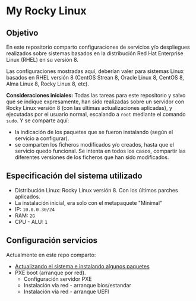 # My Rocky Linux

## Objetivo

En este repositorio comparto configuraciones de servicios y/o despliegues realizados sobre sistemas basados en la distribución Red Hat Enterprise Linux (RHEL) en su versión 8.

Las configuraciones mostradas aquí, deberían valer para sistemas Linux basados en RHEL versión 8 (CentOS Strean 8, Oracle Linux 8, CentOS 8, Alma Linux 8, Rocky Linux 8, etc).

**Consideraciones iniciales:** Todas las tareas para este repositorio y salvo que se indique expresamente, han sido realizadas sobre un servidor con Rocky Linux versión 8 (con las últimas actualizaciones aplicadas), y ejecutadas por el usuario normal, escalando a `root` mediante el comando `sudo`. Y se comparte aquí:

- la indicación de los paquetes que se fueron instalando (según el servicio a configurar). 
- se comparten los ficheros modificados y/o creados, hasta que el servicio quedo funcional. Se intenta en todos los casos, compartir las diferentes versiones de los ficheros que han sido modificados.

## Especificación del sistema utilizado

- Distribución Linux: Rocky Linux versión 8. Con los últimos parches aplicados.
- La instalación inicial, era solo con el metapaquete "Minimal"
- IP: `10.0.0.30/24`
- RAM: `2G`
- CPU - ALU: `1`

## Configuración servicios

Actualmente en este repo comparto:

- [Actualizando el sistema e instalando algunos paquetes](./paquetes.previos.md)
- PXE boot (arranque por red). 
  - Configuración servidor PXE
  - Instalación vía red - arranque bios/estandar
  - Instalación vía red - arranque UEFI
